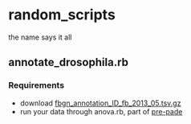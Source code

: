 random_scripts
==============

the name says it all

## annotate_drosophila.rb

### Requirements

* download [fbgn_annotation_ID_fb_2013_05.tsv.gz](ftp://ftp.flybase.net/releases/current/precomputed_files/genes/fbgn_annotation_ID_fb_2013_05.tsv.gz)
* run your data through anova.rb, part of [pre-pade](https://github.com/itmat/pre-pade)

